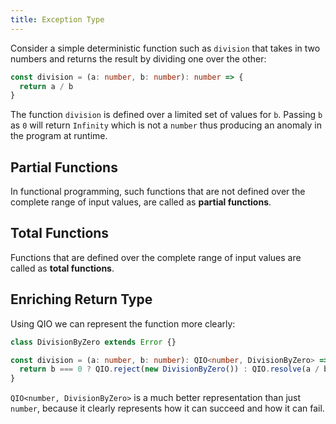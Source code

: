 ```yaml
---
title: Exception Type
---
```


Consider a simple deterministic function such as `division` that takes in two numbers and returns the result by dividing one over the other:

```ts
const division = (a: number, b: number): number => {
  return a / b
}
```

The function `division` is defined over a limited set of values for `b`. Passing `b` as `0` will return `Infinity` which is not a `number` thus producing an anomaly in the program at runtime.

## Partial Functions

In functional programming, such functions that are not defined over the complete range of input values, are called as **partial functions**.

## Total Functions

Functions that are defined over the complete range of input values are called as **total functions**.

## Enriching Return Type

Using QIO we can represent the function more clearly:

```ts
class DivisionByZero extends Error {}

const division = (a: number, b: number): QIO<number, DivisionByZero> => {
  return b === 0 ? QIO.reject(new DivisionByZero()) : QIO.resolve(a / b)
}
```

`QIO<number, DivisionByZero>` is a much better representation than just `number`, because it clearly represents how it can succeed and how it can fail.
